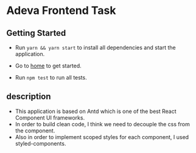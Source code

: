 # Adeva Frontend Task

## Getting Started

* Run `yarn && yarn start` to install all dependencies and start the application.
* Go to [home](http://localhost:8081) to get started.

* Run `npm test` to run all tests.

## description
* This application is based on Antd which is one of the best React Component UI frameworks.
* In order to build clean code, I think we need to decouple the css from the component.
* Also in order to implement scoped styles for each component, I used styled-components.


